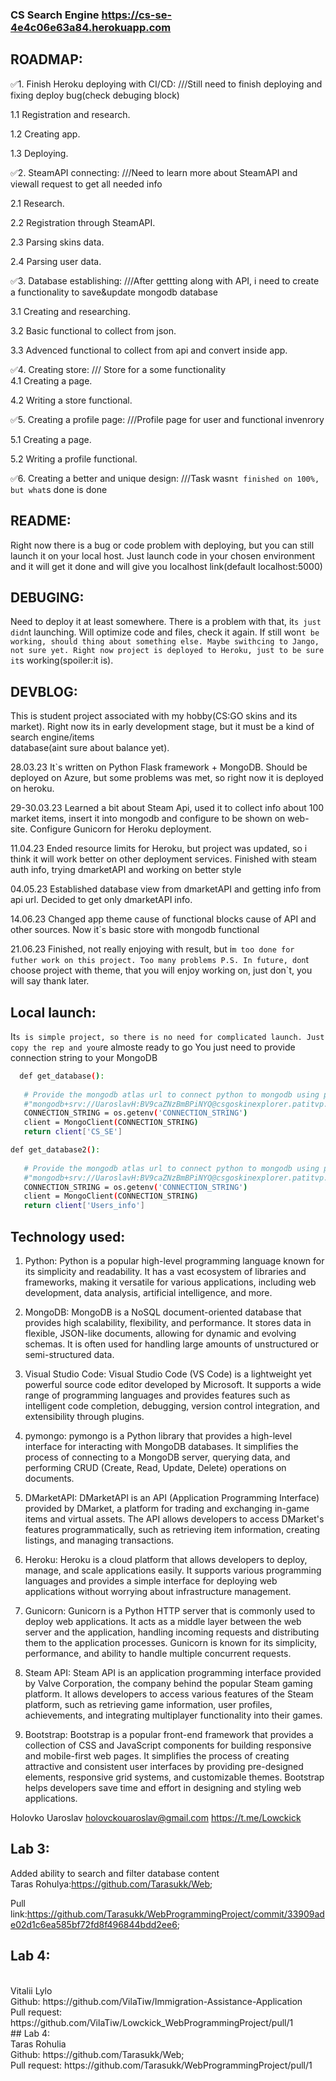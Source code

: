 ### CS Search Engine https://cs-se-4e4c06e63a84.herokuapp.com

## ROADMAP:
:white_check_mark:1. Finish Heroku deploying with CI/CD:    ///Still need to finish deploying and fixing deploy bug(check debuging block) 

   1.1 Registration and research.
   
   1.2 Creating app.
   
   1.3 Deploying.
   
:white_check_mark:2. SteamAPI connecting:    ///Need to learn more about SteamAPI and viewall request to get all needed info 

   2.1 Research.
   
   2.2 Registration through SteamAPI.
   
   2.3 Parsing skins data.
   
   2.4 Parsing user data.
   
   
:white_check_mark:3. Database establishing:    ///After gettting along with API, i need to create a functionality to save&update mongodb database 

   3.1 Creating and researching.
   
   3.2 Basic functional to collect from json.
   
   3.3 Advenced functional to collect from api and convert inside app.
   
:white_check_mark:4. Creating store:   /// Store for a some functionality  
   4.1 Creating a page.
   
   4.2 Writing a store functional.
   
:white_check_mark:5. Creating a profile page: ///Profile page for user and functional invenrory 

   5.1 Creating a page.
   
   5.2 Writing a profile functional.
   
:white_check_mark:6. Creating a better and unique design: ///Task wasn`t finished on 100%, but what`s done is done 
   

## README:
Right now there is a bug or code problem with deploying, but you can still launch it on your local host. Just launch code in your chosen environment and it will get it done and will give you localhost link(default localhost:5000)


## DEBUGING:
Need to deploy it at least somewhere. There is a problem with that, it`s just didn`t launching. Will optimize code and files, check it again. If still won`t be working, should thing about something else. Maybe swithcing to Jango, not sure yet.
Right now project is deployed to Heroku, just to be sure it`s working(spoiler:it is). 

## DEVBLOG:
This is student project associated with my hobby(CS:GO skins and its market). Right now its in early development stage, but it must be a kind of search engine/items  
database(aint sure about balance yet). 

28.03.23 It`s written on Python Flask framework + MongoDB. Should be deployed on Azure, but some problems was met, so right now it is deployed on heroku.

29-30.03.23 Learned a bit about Steam Api, used it to collect info about 100 market items, insert it into mongodb and configure to be shown on web-site.
Configure Gunicorn for Heroku deployment.

11.04.23 Ended resource limits for Heroku, but project was updated, so i think it will work better on other deployment services. Finished with steam auth info, trying dmarketAPI and working on better style

04.05.23 Established database view from dmarketAPI and getting info from api url. Decided to get only dmarketAPI info.

14.06.23 Changed app theme cause of functional blocks cause of API and other sources. Now it`s basic store with mongodb functional

21.06.23 Finished, not really enjoying with result, but i`m too done for futher work on this project. Too many problems P.S. In future, don`t choose project with theme, that you will enjoy working on, just don`t, you will say thank later.

## Local launch:
It`s is simple project, so there is no need for complicated launch. Just copy the rep and you`re almoste ready to go
You just need to provide connection string to your MongoDB
```sh
  def get_database():
 
   # Provide the mongodb atlas url to connect python to mongodb using pymongo
   #"mongodb+srv://UaroslavH:BV9caZNzBmBPiNYQ@csgoskinexplorer.patitvp.mongodb.net/test"
   CONNECTION_STRING = os.getenv('CONNECTION_STRING')
   client = MongoClient(CONNECTION_STRING)
   return client['CS_SE']

def get_database2():
 
   # Provide the mongodb atlas url to connect python to mongodb using pymongo
   #"mongodb+srv://UaroslavH:BV9caZNzBmBPiNYQ@csgoskinexplorer.patitvp.mongodb.net/test"
   CONNECTION_STRING = os.getenv('CONNECTION_STRING')
   client = MongoClient(CONNECTION_STRING)
   return client['Users_info']
```
## Technology used:
1. Python: Python is a popular high-level programming language known for its simplicity and readability. It has a vast ecosystem of libraries and frameworks, making it versatile for various applications, including web development, data analysis, artificial intelligence, and more.

2. MongoDB: MongoDB is a NoSQL document-oriented database that provides high scalability, flexibility, and performance. It stores data in flexible, JSON-like documents, allowing for dynamic and evolving schemas. It is often used for handling large amounts of unstructured or semi-structured data.

3. Visual Studio Code: Visual Studio Code (VS Code) is a lightweight yet powerful source code editor developed by Microsoft. It supports a wide range of programming languages and provides features such as intelligent code completion, debugging, version control integration, and extensibility through plugins.

4. pymongo: pymongo is a Python library that provides a high-level interface for interacting with MongoDB databases. It simplifies the process of connecting to a MongoDB server, querying data, and performing CRUD (Create, Read, Update, Delete) operations on documents.

5. DMarketAPI: DMarketAPI is an API (Application Programming Interface) provided by DMarket, a platform for trading and exchanging in-game items and virtual assets. The API allows developers to access DMarket's features programmatically, such as retrieving item information, creating listings, and managing transactions.

6. Heroku: Heroku is a cloud platform that allows developers to deploy, manage, and scale applications easily. It supports various programming languages and provides a simple interface for deploying web applications without worrying about infrastructure management.

7. Gunicorn: Gunicorn is a Python HTTP server that is commonly used to deploy web applications. It acts as a middle layer between the web server and the application, handling incoming requests and distributing them to the application processes. Gunicorn is known for its simplicity, performance, and ability to handle multiple concurrent requests.

8. Steam API: Steam API is an application programming interface provided by Valve Corporation, the company behind the popular Steam gaming platform. It allows developers to access various features of the Steam platform, such as retrieving game information, user profiles, achievements, and integrating multiplayer functionality into their games.

9. Bootstrap: Bootstrap is a popular front-end framework that provides a collection of CSS and JavaScript components for building responsive and mobile-first web pages. It simplifies the process of creating attractive and consistent user interfaces by providing pre-designed elements, responsive grid systems, and customizable themes. Bootstrap helps developers save time and effort in designing and styling web applications.

Holovko Uaroslav
holovckouaroslav@gmail.com
https://t.me/Lowckick

## Lab 3:
Added ability to search and filter database content
<br>
Taras Rohulya:https://github.com/Tarasukk/Web;

Pull link:https://github.com/Tarasukk/WebProgrammingProject/commit/33909ade02d1c6ea585bf72fd8f496844bdd2ee6;

## Lab 4:
<br>
Vitalii Lylo
<br>
Github: https://github.com/VilaTiw/Immigration-Assistance-Application
<br>
Pull request: https://github.com/VilaTiw/Lowckick_WebProgrammingProject/pull/1
<br>
## Lab 4:
<br>
Taras Rohulia
<br>
Github: https://github.com/Tarasukk/Web;
<br>
Pull request: https://github.com/Tarasukk/WebProgrammingProject/pull/1
<br>
